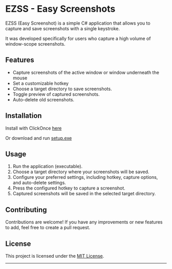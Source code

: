 # EZSS - Easy Screenshots

EZSS (Easy Screenshot) is a simple C# application that allows you to capture and save screenshots with a single keystroke.

It was developed specifically for users who capture a high volume of window-scope screenshots.

## Features

- Capture screenshots of the active window or window underneath the mouse
- Set a customizable hotkey
- Choose a target directory to save screenshots.
- Toggle preview of captured screenshots.
- Auto-delete old screenshots.

## Installation

Install with ClickOnce [here](http://htmlpreview.github.io/?https://raw.githubusercontent.com/The-Bush/EZSS/main/published/Publish.html)


Or download and run [setup.exe](published/setup.exe)

## Usage

1. Run the application (executable).
2. Choose a target directory where your screenshots will be saved.
3. Configure your preferred settings, including hotkey, capture options, and auto-delete settings.
4. Press the configured hotkey to capture a screenshot.
5. Captured screenshots will be saved in the selected target directory.

## Contributing

Contributions are welcome! If you have any improvements or new features to add, feel free to create a pull request.

## License

This project is licensed under the [MIT License](https://www.mit.edu/~amini/LICENSE.md).

---